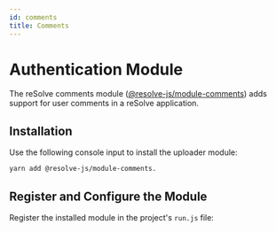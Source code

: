 ```yaml
---
id: comments
title: Comments
---
```


# Authentication Module

The reSolve comments module ([@resolve-js/module-comments](https://www.npmjs.com/package/@resolve-js/module-comments)) adds support for user comments in a reSolve application.

## Installation

Use the following console input to install the uploader module:

```sh
yarn add @resolve-js/module-comments.
```

## Register and Configure the Module

Register the installed module in the project's `run.js` file: